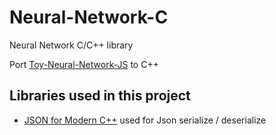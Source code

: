 # Neural-Network-C
Neural Network C/C++ library

Port [Toy-Neural-Network-JS](https://github.com/CodingTrain/Toy-Neural-Network-JS) to C++

## Libraries used in this project

- [JSON for Modern C++](https://github.com/nlohmann/json) used for Json serialize / deserialize
